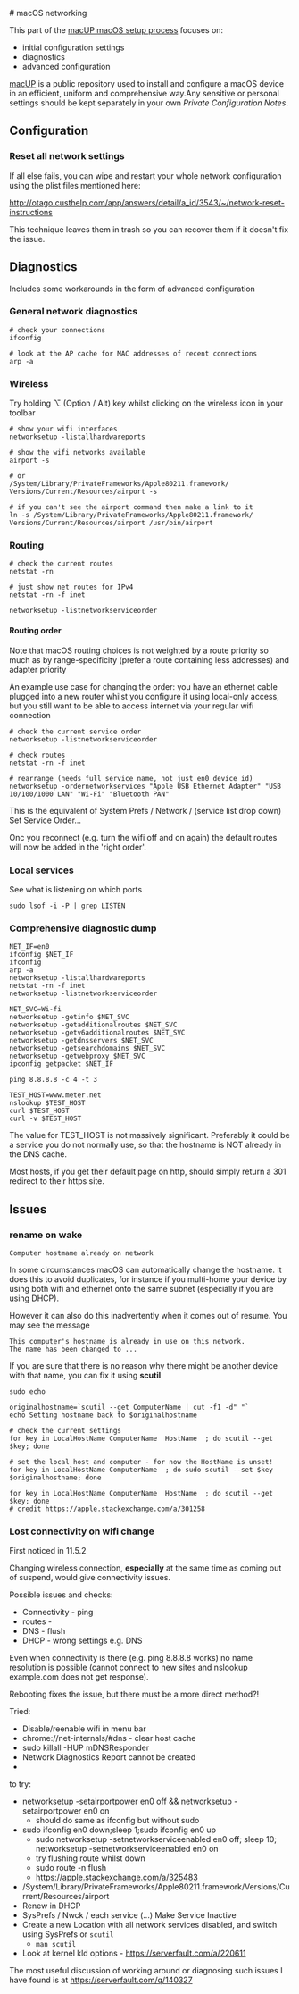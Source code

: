 # macOS networking

This part of the [macUP macOS setup process](https://github.com/artmg/macUP/) focuses on: 

* initial configuration settings
* diagnostics
* advanced configuration

[macUP]() is a public repository 
used to install and configure a macOS device in an efficient, uniform and comprehensive way.Any sensitive or personal settings should be kept separately in your own *Private Configuration Notes*.

## Configuration

### Reset all network settings

If all else fails, you can wipe and restart your whole network configuration using the plist files mentioned here:

http://otago.custhelp.com/app/answers/detail/a_id/3543/~/network-reset-instructions

This technique leaves them in trash so you can recover them if it doesn't fix the issue.

## Diagnostics

Includes some workarounds in the form of advanced configuration

### General network diagnostics

```
# check your connections
ifconfig

# look at the AP cache for MAC addresses of recent connections
arp -a
```

### Wireless

Try holding ⌥ (Option / Alt) key whilst clicking on the wireless icon in your toolbar

```
# show your wifi interfaces
networksetup -listallhardwareports

# show the wifi networks available
airport -s

# or 
/System/Library/PrivateFrameworks/Apple80211.framework/
Versions/Current/Resources/airport -s

# if you can't see the airport command then make a link to it
ln -s /System/Library/PrivateFrameworks/Apple80211.framework/
Versions/Current/Resources/airport /usr/bin/airport
```

### Routing

```
# check the current routes
netstat -rn

# just show net routes for IPv4
netstat -rn -f inet

networksetup -listnetworkserviceorder
```

#### Routing order

Note that macOS routing choices is not weighted by a route priority so much as by range-specificity (prefer a route containing less addresses) and adapter priority

An example use case for changing the order: you have an ethernet cable plugged into a new router whilst you configure it using local-only access, 
but you still want to be able to access internet via your regular wifi connection


```
# check the current service order
networksetup -listnetworkserviceorder

# check routes 
netstat -rn -f inet

# rearrange (needs full service name, not just en0 device id)
networksetup -ordernetworkservices "Apple USB Ethernet Adapter" "USB 10/100/1000 LAN" "Wi-Fi" "Bluetooth PAN"
```

This is the equivalent of System Prefs / Network / (service list drop down) Set Service Order...

Onc you reconnect (e.g. turn the wifi off and on again) the default routes will now be added in the 'right order'.

### Local services

See what is listening on which ports

```
sudo lsof -i -P | grep LISTEN
```

### Comprehensive diagnostic dump

```
NET_IF=en0
ifconfig $NET_IF
ifconfig
arp -a
networksetup -listallhardwareports
netstat -rn -f inet
networksetup -listnetworkserviceorder

NET_SVC=Wi-fi
networksetup -getinfo $NET_SVC
networksetup -getadditionalroutes $NET_SVC
networksetup -getv6additionalroutes $NET_SVC
networksetup -getdnsservers $NET_SVC
networksetup -getsearchdomains $NET_SVC
networksetup -getwebproxy $NET_SVC
ipconfig getpacket $NET_IF

ping 8.8.8.8 -c 4 -t 3

TEST_HOST=www.meter.net
nslookup $TEST_HOST
curl $TEST_HOST
curl -v $TEST_HOST
```

The value for TEST_HOST is not massively significant. Preferably it could be a service you do not normally use, so that the hostname is NOT already in the DNS cache. 

Most hosts, if you get their default page on http, should simply return a 301 redirect to their https site. 

## Issues

### rename on wake

`Computer hostmame already on network`

In some circumstances macOS can automatically change the hostname. It does this to avoid duplicates, for instance if you 
multi-home your device by using both wifi and ethernet onto the 
same subnet (especially if you are using DHCP). 

However it can also do this inadvertently when it comes out of resume.
You may see the message 

```
This computer's hostname is already in use on this network. 
The name has been changed to ...
```

If you are sure that there is no reason why there might be 
another device with that name, you can fix it using **scutil**

```
sudo echo 

originalhostname=`scutil --get ComputerName | cut -f1 -d" "`
echo Setting hostname back to $originalhostname

# check the current settings
for key in LocalHostName ComputerName  HostName  ; do scutil --get $key; done

# set the local host and computer - for now the HostName is unset!
for key in LocalHostName ComputerName  ; do sudo scutil --set $key $originalhostname; done

for key in LocalHostName ComputerName  HostName  ; do scutil --get $key; done
# credit https://apple.stackexchange.com/a/301258
```

### Lost connectivity on wifi change

First noticed in 11.5.2

Changing wireless connection, **especially** at the same time as coming out of suspend, would give connectivity issues. 

Possible issues and checks:

* Connectivity - ping
* routes - 
* DNS - flush
* DHCP - wrong settings e.g. DNS

Even when connectivity is there (e.g. ping 8.8.8.8 works) no name resolution is possible (cannot connect to new sites and nslookup example.com does not get response).

Rebooting fixes the issue, but there must be a more direct method?!

Tried:

* Disable/reenable wifi in menu bar
* chrome://net-internals/#dns - clear host cache
* sudo killall -HUP mDNSResponder
* Network Diagnostics Report cannot be created
* 

to try:

* networksetup -setairportpower en0 off && networksetup -setairportpower en0 on
	* should do same as ifconfig but without sudo
* sudo ifconfig en0 down;sleep 1;sudo ifconfig en0 up
	* sudo networksetup -setnetworkserviceenabled en0 off; sleep 10; networksetup -setnetworkserviceenabled en0 on
	* try flushing route whilst down
	* sudo route -n flush
	* https://apple.stackexchange.com/a/325483
* /System/Library/PrivateFrameworks/Apple80211.framework/Versions/Current/Resources/airport
* Renew in DHCP
* SysPrefs / Nwck / each service (...) Make Service Inactive
* Create a new Location with all network services disabled, and switch using SysPrefs or `scutil`
	* `man scutil`
* Look at kernel kld options - https://serverfault.com/a/220611


The most useful discussion of working around or diagnosing such issues I have found is at https://serverfault.com/q/140327

